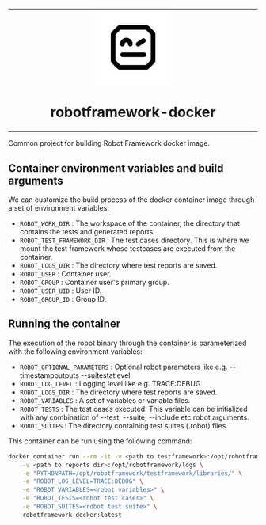 <table align="center"><tr><td align="center" width="9999">
<img src="icons/robot_fw_logo.jpg" align="center" width="150" alt="Robot icon">

# robotframework-docker

</td></tr></table>

Common project for building Robot Framework docker image.

## Container environment variables and build arguments
We can customize the build process of the docker container image through a set of environment variables:
* `ROBOT_WORK_DIR` : The workspace of the container, the directory that contains the tests and generated reports.
* `ROBOT_TEST_FRAMEWORK_DIR` : The test cases directory. This is where we mount the test framework whose testcases are executed from the container.
* `ROBOT_LOGS_DIR` : The directory where test reports are saved.
* `ROBOT_USER` : Container user.
* `ROBOT_GROUP` : Container user's primary group.
* `ROBOT_USER_UID` : User ID.
* `ROBOT_GROUP_ID` : Group ID.


## Running the container
The execution of the robot binary through the container is parameterized with the following environment variables:
* `ROBOT_OPTIONAL_PARAMETERS` : Optional robot parameters like e.g. --timestampoutputs --suitestatlevel
* `ROBOT_LOG_LEVEL` : Logging level like e.g. TRACE:DEBUG
* `ROBOT_LOGS_DIR` : The directory where test reports are saved.
* `ROBOT_VARIABLES` : A set of variables or variable files.
* `ROBOT_TESTS` : The test cases executed. This variable can be initialized with any combination of --test, --suite, --include etc robot arguments.
* `ROBOT_SUITES` : The directory containing test suites (.robot) files.

This container can be run using the following command:

```sh
docker container run --rm -it -v <path to testframework>:/opt/robotframework/testframework \
    -v <path to reports dir>:/opt/robotframework/logs \
    -e "PYTHONPATH=/opt/robotframework/testframework/libraries/" \
    -e "ROBOT_LOG_LEVEL=TRACE:DEBUG" \
    -e "ROBOT_VARIABLES=<robot variables>" \
    -e "ROBOT_TESTS=<robot test cases>" \
    -e "ROBOT_SUITES=<robot test suite>" \
    robotframework-docker:latest
```
